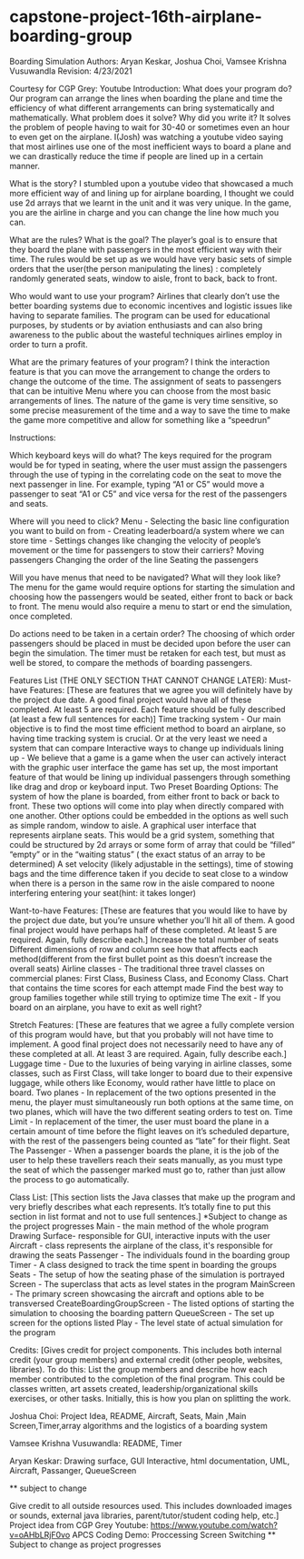 # capstone-project-16th-airplane-boarding-group
Boarding Simulation
Authors: Aryan Keskar, Joshua Choi, Vamsee Krishna Vusuwandla
Revision: 4/23/2021

Courtesy for CGP Grey: Youtube
Introduction: 
What does your program do?
Our program can arrange the lines when boarding the plane and time the efficiency of what different arrangements can bring systematically and mathematically.
What problem does it solve? Why did you write it?
It solves the problem of people having to wait for 30-40 or sometimes even an hour to even get on the airplane. I(Josh) was watching a youtube video saying that most airlines use one of the most inefficient ways to board a plane and we can drastically reduce the time if people are lined up in a certain manner.

What is the story? 
I stumbled upon a youtube video that showcased a much more efficient way of and lining up for airplane boarding, I thought we could use 2d arrays that we learnt in the unit and it was very unique. In the game, you are the airline in charge and you can change the line how much you can. 

What are the rules? What is the goal?
The player’s goal is to ensure that they board the plane with passengers in the most efficient way with their time. The rules would be set up as we would have very basic sets of simple orders that the user(the person manipulating the lines) : completely randomly generated seats, window to aisle, front to back, back to front. 

Who would want to use your program?
Airlines that clearly don’t use the better boarding systems due to economic incentives and logistic issues like having to separate families. The program can be used for educational purposes, by students or by aviation enthusiasts and can also bring awareness to the public about the wasteful techniques airlines employ in order to turn a profit.

What are the primary features of your program?
I think the interaction feature is that you can move the arrangement to change the orders to change the outcome of the time.
The assignment of seats to passengers that can be intuitive
Menu where you can choose from  the most basic arrangements of lines.
The nature of the game is very time sensitive, so some precise measurement of the time and a way to save the time to make the game more competitive and allow for something like a “speedrun”

Instructions:

Which keyboard keys will do what? 
The keys required for the program would be for typed in seating, where the user must assign the passengers through the use of typing in the correlating code on the seat to move the next passenger in line. For example, typing “A1 or C5” would move a passenger to seat “A1 or C5” and vice versa for the rest of the passengers and seats.

Where will you need to click? 
Menu
	- Selecting the basic line configuration you want to build on from
	- Creating leaderboard/a system where we can store time
	- Settings changes like changing the velocity of people’s movement or the time for passengers to stow their carriers?
Moving passengers
Changing the order of the line
Seating the passengers

Will you have menus that need to be navigated? What will they look like? 
The menu for the game would require options for starting the simulation and choosing how the passengers would be seated, either front to back or back to front. The menu would also require a menu to start or end the simulation, once completed.

Do actions need to be taken in a certain order?
The choosing of which order passengers should be placed in must be decided upon before the user can begin the simulation. The timer must be retaken for each test, but must as well be stored, to compare the methods of boarding passengers.

Features List (THE ONLY SECTION THAT CANNOT CHANGE LATER):
Must-have Features:
[These are features that we agree you will definitely have by the project due date. A good final project would have all of these completed. At least 5 are required. Each feature should be fully described (at least a few full sentences for each)]
 Time tracking system - Our main objective is to find the most time efficient method to board an airplane, so having time tracking system is crucial. Or at the very least we need a system that can compare 
 Interactive ways to change up individuals lining up - We believe that a game is a game when the user can actively interact with the graphic user interface the game has set up, the most important feature of that would be lining up individual passengers through something like drag and drop or keyboard input.
 Two Preset Boarding Options: The system of how the plane is boarded, from either front to back or back to front. These two options will come into play when directly compared with one another. Other options could be embedded in the options as well such as simple random, window to aisle.
 A graphical user interface that represents airplane seats. This would be a grid system, something that could be structured by 2d arrays or some form of array that could be “filled” “empty” or in the “waiting status” ( the exact status of an array to be determined)
 A set velocity (likely adjustable in the settings), time of stowing bags and the time difference taken if you decide to seat close to a window when there is a person in the same row in the aisle compared to noone interfering entering your seat(hint: it takes longer)

Want-to-have Features:
[These are features that you would like to have by the project due date, but you’re unsure whether you’ll hit all of them. A good final project would have perhaps half of these completed. At least 5 are required. Again, fully describe each.]
Increase the total number of seats 
Different dimensions of row and column see how that affects each method(different from the first bullet point as this doesn’t increase the overall seats)
 Airline classes - The traditional three travel classes on commercial planes: First Class, Business Class, and Economy Class.
 Chart that contains the time scores for each attempt made
 Find the best way to group families together while still trying to optimize time
 The exit - If you board on an airplane, you have to exit as well right? 

Stretch Features:
[These are features that we agree a fully complete version of this program would have, but that you probably will not have time to implement. A good final project does not necessarily need to have any of these completed at all. At least 3 are required. Again, fully describe each.]
Luggage time - Due to the luxuries of being varying in airline classes, some classes, such as First Class, will take longer to board due to their expensive luggage, while others like Economy, would rather have little to place on board.
Two planes - In replacement of the two options presented in the menu, the player must simultaneously run both options at the same time, on two planes, which will have the two different seating orders to test on.
Time Limit - In replacement of the timer, the user must board the plane in a certain amount of time before the flight leaves on it’s scheduled departure, with the rest of the passengers being counted as “late” for their flight. 
Seat The Passenger - When a passenger boards the plane, it is the job of the user to help these travellers reach their seats manually, as you must type the seat of which the passenger marked must go to, rather than just allow the process to go automatically.


Class List:
[This section lists the Java classes that make up the program and very briefly describes what each represents. It’s totally fine to put this section in list format and not to use full sentences.]
*Subject to change as the project progresses
Main - the main method of the whole program
Drawing Surface- responsible for GUI, interactive inputs with the user
Aircraft - class represents the airplane of the class, it's responsible for drawing the seats
Passenger - The individuals found in the boarding group
Timer - A class designed to track the time spent in boarding the groups
Seats - The setup of how the seating phase of the simulation is portrayed
Screen - The superclass that acts as level states in the program
MainScreen - The primary screen showcasing the aircraft and options able to be transversed
CreateBoardingGroupScreen - The listed options of starting the simulation to choosing the boarding pattern
QueueScreen - The set up screen for the options listed
Play - The level state of actual simulation for the program


Credits:
[Gives credit for project components. This includes both internal credit (your group members) and external credit (other people, websites, libraries). To do this:
List the group members and describe how each member contributed to the completion of the final program. This could be classes written, art assets created, leadership/organizational skills exercises, or other tasks. Initially, this is how you plan on splitting the work.

Joshua Choi: Project Idea, README, Aircraft,  Seats, Main ,Main Screen,Timer,array algorithms and the logistics of  a boarding system

Vamsee Krishna Vusuwandla: README,  Timer

Aryan Keskar: Drawing surface, GUI Interactive, html documentation, UML,  Aircraft, Passanger, QueueScreen 


** subject to change


Give credit to all outside resources used. This includes downloaded images or sounds, external java libraries, parent/tutor/student coding help, etc.]
	Project idea from CGP Grey Youtube: https://www.youtube.com/watch?v=oAHbLRjF0vo
	APCS Coding Demo: Proccessing Screen Switching
	** Subject to change as project progresses

